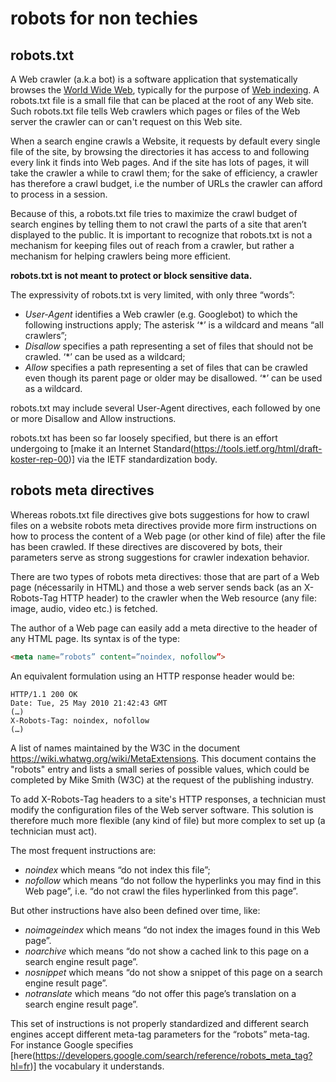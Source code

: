 # robots for non techies

## robots.txt 

A Web crawler  (a.k.a bot)  is a software application that systematically browses the [World Wide Web](https://en.wikipedia.org/wiki/World_Wide_Web), typically for the purpose of [Web indexing](https://en.wikipedia.org/wiki/Web_indexing). A robots.txt file is a small file that can be placed at the root of any Web site. Such robots.txt file tells Web crawlers which pages or files of the Web server the crawler can or can't request on this Web site.

When a search engine crawls a Website, it requests by default every single file of the site, by browsing the directories it has access to and following every link it finds into Web pages. And if the site has lots of pages, it will take the crawler a while to crawl them; for the sake of efficiency, a crawler has therefore a crawl budget, i.e the number of URLs the crawler can afford to process in a session.

Because of this, a robots.txt file tries to maximize the crawl budget of search engines by telling them to not crawl the parts of a site that aren’t displayed to the public. It is important to recognize that robots.txt is not a mechanism for keeping files out of reach from a crawler, but rather a mechanism for helping crawlers being more efficient. 

**robots.txt is not meant to protect or block sensitive data.**

The expressivity of robots.txt is very limited, with only three “words”:

- *User-Agent* identifies a Web crawler (e.g. Googlebot) to which the following instructions apply; The asterisk ‘*’ is a wildcard and means “all crawlers”;
- *Disallow* specifies a path representing a set of files that should not be crawled. ‘*’ can be used as a wildcard;
- *Allow* specifies a path representing a set of files that can be crawled even though its parent page or older may be disallowed. ‘*’ can be used as a wildcard.

robots.txt may include several User-Agent directives, each followed by one or more Disallow and Allow instructions.

robots.txt has been so far loosely specified, but there is an effort undergoing to [make it an Internet Standard(https://tools.ietf.org/html/draft-koster-rep-00)] via the IETF standardization body. 

## robots meta directives 

Whereas robots.txt file directives give bots suggestions for how to crawl files on a website robots meta directives provide more firm instructions on how to process the content of a Web page (or other kind of file) after the file has been crawled. If these directives are discovered by bots, their parameters serve as strong suggestions for crawler indexation behavior. 

There are two types of robots meta directives: those that are part of a Web page (nécessarily in HTML) and those a web server sends back (as an X-Robots-Tag HTTP header) to the crawler when the Web resource (any file: image, audio, video etc.) is fetched. 

The author of a Web page can easily add a meta directive to the header of any HTML page. Its syntax is of the type:

``` html
<meta name=”robots” content=”noindex, nofollow”>
```

An equivalent formulation using an HTTP response header would be:

``` http
HTTP/1.1 200 OK
Date: Tue, 25 May 2010 21:42:43 GMT
(…)
X-Robots-Tag: noindex, nofollow
(…)
````

A list of <meta> names maintained by the W3C in the document https://wiki.whatwg.org/wiki/MetaExtensions. This document contains the "robots" entry and lists a small series of possible values, which could be completed by Mike Smith (W3C) at the request of the publishing industry.

To add X-Robots-Tag headers to a site's HTTP responses, a technician must modify the configuration files of the Web server software. This solution is therefore much more flexible (any kind of file) but more complex to set up (a technician must act). 

The most frequent instructions are:

- *noindex* which means “do not index this file”;
- *nofollow* which means “do not follow the hyperlinks you may find in this Web page”, i.e. “do not crawl the files hyperlinked from this page”.

But other instructions have also been defined over time, like: 

- *noimageindex* which means “do not index the images found in this Web page”. 
- *noarchive* which means “do not show a cached link to this page on a search engine result page”.
- *nosnippet* which means “do not show a snippet of this page on a search engine result page”.
- *notranslate* which means “do not offer this page’s translation on a search engine result page”.

This set of instructions is not properly standardized and different search engines accept different meta-tag parameters for the “robots” meta-tag. For instance Google specifies [here(https://developers.google.com/search/reference/robots_meta_tag?hl=fr)] the vocabulary it understands.
